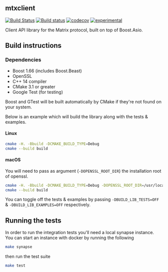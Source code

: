 mtxclient
---
[![Build Status](https://travis-ci.org/mujx/mtxclient.svg?branch=master)](https://travis-ci.org/mujx/mtxclient)
[![Build status](https://ci.appveyor.com/api/projects/status/5hl7a6dc5s60xpxy/branch/master?svg=true)](https://ci.appveyor.com/project/mujx/mtxclient/branch/master)
[![codecov](https://codecov.io/gh/mujx/mtxclient/branch/master/graph/badge.svg)](https://codecov.io/gh/mujx/mtxclient)
[![experimental](http://badges.github.io/stability-badges/dist/experimental.svg)](http://github.com/badges/stability-badges)

Client API library for the Matrix protocol, built on top of Boost.Asio.

## Build instructions

### Dependencies

- Boost 1.66 (includes Boost.Beast)
- OpenSSL
- C++ 14 compiler
- CMake 3.1 or greater
- Google Test (for testing)

Boost and GTest will be built automatically by CMake if they're not found on  your system.

Below is an example which will build the library along with the tests & examples.

#### Linux 

```bash
cmake -H. -Bbuild -DCMAKE_BUILD_TYPE=Debug
cmake --build build
```

#### macOS

You will need to pass as argument (`-DOPENSSL_ROOT_DIR`) the installation root of openssl. 

```bash
cmake -H. -Bbuild -DCMAKE_BUILD_TYPE=Debug -DOPENSSL_ROOT_DIR=/usr/local/opt/openssl
cmake --build build
```

You can toggle off the tests & examples by passing `-DBUILD_LIB_TESTS=OFF` &
`-DBUILD_LIB_EXAMPLES=OFF` respectively.

## Running the tests

In order to run the integration tests you'll need a local synapse instance. You
can start an instance with docker by running the following

```bash
make synapse
```
then run the test suite

```bash
make test 
```
